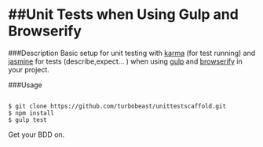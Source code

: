 ##Unit Tests when Using Gulp and Browserify
================


###Description
Basic setup for unit testing with [karma](http://karma-runner.github.io/0.12/index.html) (for test running) and [jasmine](http://jasmine.github.io/) for tests (describe,expect... ) when using [gulp](http://gulpjs.com/) and [browserify](http://gulpjs.com/) in your project.

###Usage
```shell

$ git clone https://github.com/turbobeast/unittestscaffold.git
$ npm install
$ gulp test 

```

Get your BDD on. 
